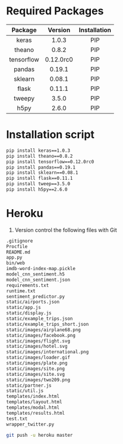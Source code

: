 
# Required Packages

| Package    | Version   | Installation |
|:----------:|:---------:|:------------:|
| keras      | 1.0.3     |    PIP       |
| theano     | 0.8.2     |    PIP       |
| tensorflow | 0.12.0rc0 |    PIP       |
| pandas     | 0.19.1    |    PIP       |
| sklearn    | 0.08.1    |    PIP       |
| flask      | 0.11.1    |    PIP       |
| tweepy     | 3.5.0     |    PIP       |
| h5py       | 2.6.0     |    PIP       |

# Installation script

```bash
pip install keras==1.0.3       
pip install theano==0.8.2       
pip install tensorflow==0.12.0rc0       
pip install pandas==0.19.1       
pip install sklearn==0.08.1       
pip install flask==0.11.1       
pip install tweep==3.5.0       
pip install h5py==2.6.0
```

# Heroku

1. Version control the following files with Git
```bash
.gitignore
Procfile
README.md
app.py
bin/web
imdb-word-index-map.pickle
model_cnn_sentiment.h5
model_cnn_sentiment.json
requirements.txt
runtime.txt
sentiment_predictor.py
static/airports.json
static/app.js
static/display.js
static/example_trips.json
static/example_trips_short.json
static/images/airplane68.png
static/images/facebook.png
static/images/flight.svg
static/images/hotel.svg
static/images/international.png
static/images/loader.gif
static/images/plate.png
static/images/site.png
static/images/site.svg
static/images/two209.png
static/partner.js
static/util.js
templates/index.html
templates/layout.html
templates/modal.html
templates/results.html
test.txt
wrapper_twitter.py
```

```bash
git push -u heroku master
```







